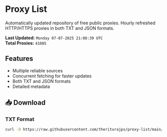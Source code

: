 # Proxy List

Automatically updated repository of free public proxies. Hourly refreshed HTTP/HTTPS proxies in both TXT and JSON formats.

**Last Updated:** `Monday 07-07-2025 21:08:39 UTC`  
**Total Proxies:** `41085`

## Features
- Multiple reliable sources
- Concurrent fetching for faster updates
- Both TXT and JSON formats
- Detailed metadata

## 📥 Download

### TXT Format
```bash
curl -O https://raw.githubusercontent.com/theriturajps/proxy-list/main/proxies.txt